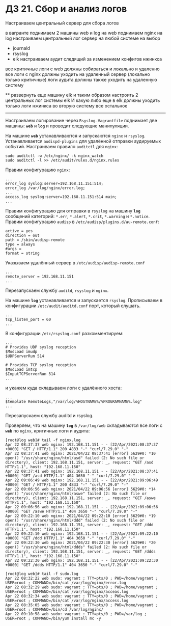 # ДЗ 21. Сбор и анализ логов
Настраиваем центральный сервер для сбора логов

в вагранте поднимаем 2 машины web и log на web поднимаем nginx на log настраиваем центральный лог сервер на любой системе на выбор

* journald
* rsyslog
* elk настраиваем аудит следящий за изменением конфигов нжинкса

все критичные логи с web должны собираться и локально и удаленно все логи с nginx должны уходить на удаленный сервер (локально только критичные) логи аудита должны также уходить на удаленную систему

** развернуть еще машину elk и таким образом настроить 2 центральных лог системы elk И какую либо еще в elk должны уходить только логи нжинкса во вторую систему все остальное

----
Настраиваем логирование через `Rsyslog`.
`Vagrantfile` поднимает две машины: **`web`** и **`log`** и проводит следующие манипуляции.

На машине **`web`** устанавливаются и запускаются `nginx` и `rsyslog`.
Устанавливается `audispd-plugins` для удалённой отправки аудируемых событий.
Настраиваем правило `auditctl` для `nginx`:
```
sudo auditctl -w /etc/nginx/ -k nginx_watch
sudo auditctl -l >> /etc/audit/rules.d/nginx.rules
```
Правим конфигурацию `nginx`:
```
...
error_log syslog:server=192.168.11.151:514;
error_log /var/log/nginx/error.log;
...
access_log syslog:server=192.168.11.151:514 main;
...
```
Правим конфигурацию для отправки в `rsyslog` на машину **`log`** сообщений категорий: `*.err`, `*.alert`, `*.crit`, `*.warning` и `*.notice`.
Правим конфигурацию `audisp` в `/etc/audisp/plugins.d/au-remote.conf`:
```
active = yes
direction = out
path = /sbin/audisp-remote
type = always
#args =
format = string
```
Указываем удалённый сервер в `/etc/audisp/audisp-remote.conf`
```
...
remote_server = 192.168.11.151
...
```
Перезапускаем службу `auditd`, `rsyslog` и `nginx`.

На машине **`log`** устанавливается и запускается `rsyslog`.
Прописываем в конфигурации `/etc/audit/auditd.conf` порт, который слушать.
```
...
tcp_listen_port = 60
...
```
В конфигурации `/etc/rsyslog.conf` разкомментируем:
```
...
# Provides UDP syslog reception
$ModLoad imudp
$UDPServerRun 514

# Provides TCP syslog reception
$ModLoad imtcp
$InputTCPServerRun 514
...
```
и укажем куда складываем логи с удалённого хоста:
```
...
$template RemoteLogs,"/var/log/%HOSTNAME%/%PROGRAMNAME%.log"
...
```
Перезапускаем службу auditd и rsyslog.

Проверяем, что на машину **`log`** в `/var/log/web` складываются все логи с **`web`** по `nginx`, критичные логи и аудита:
```
[root@log web]# tail -f nginx.log
Apr 22 08:37:37 web nginx: 192.168.11.151 - - [22/Apr/2021:08:37:37 +0000] "GET / HTTP/1.1" 200 4833 "-" "curl/7.29.0" "-"
Apr 22 08:37:41 web nginx: 2021/04/22 08:37:41 [error] 5629#0: *10 open() "/usr/share/nginx/html/asd" failed (2: No such file or directory), client: 192.168.11.151, server: _, request: "GET /asd HTTP/1.1", host: "192.168.11.150"
Apr 22 08:37:41 web nginx: 192.168.11.151 - - [22/Apr/2021:08:37:41 +0000] "GET /asd HTTP/1.1" 404 3650 "-" "curl/7.29.0" "-"
Apr 22 09:06:49 web nginx: 192.168.11.151 - - [22/Apr/2021:09:06:49 +0000] "GET / HTTP/1.1" 200 4833 "-" "curl/7.29.0" "-"
Apr 22 09:06:56 web nginx: 2021/04/22 09:06:56 [error] 5629#0: *14 open() "/usr/share/nginx/html/aswe" failed (2: No such file or directory), client: 192.168.11.151, server: _, request: "GET /aswe HTTP/1.1", host: "192.168.11.150"
Apr 22 09:06:56 web nginx: 192.168.11.151 - - [22/Apr/2021:09:06:56 +0000] "GET /aswe HTTP/1.1" 404 3650 "-" "curl/7.29.0" "-"
Apr 22 09:22:10 web nginx: 2021/04/22 09:22:10 [error] 5629#0: *19 open() "/usr/share/nginx/html/ddd" failed (2: No such file or directory), client: 192.168.11.151, server: _, request: "GET /ddd HTTP/1.1", host: "192.168.11.150"
Apr 22 09:22:10 web nginx: 192.168.11.151 - - [22/Apr/2021:09:22:10 +0000] "GET /ddd HTTP/1.1" 404 3650 "-" "curl/7.29.0" "-"
Apr 22 09:22:30 web nginx: 2021/04/22 09:22:30 [error] 5629#0: *20 open() "/usr/share/nginx/html/ddds" failed (2: No such file or directory), client: 192.168.11.151, server: _, request: "GET /ddds HTTP/1.1", host: "192.168.11.150"
Apr 22 09:22:30 web nginx: 192.168.11.151 - - [22/Apr/2021:09:22:30 +0000] "GET /ddds HTTP/1.1" 404 3650 "-" "curl/7.29.0" "-"
```

```
[root@log web]# tail -f sudo.log
Apr 22 08:32:22 web sudo: vagrant : TTY=pts/0 ; PWD=/home/vagrant ; USER=root ; COMMAND=/bin/cat /var/log/nginx/error.log
Apr 22 08:32:29 web sudo: vagrant : TTY=pts/0 ; PWD=/home/vagrant ; USER=root ; COMMAND=/bin/cat /var/log/nginx/acceas.log
Apr 22 08:32:34 web sudo: vagrant : TTY=pts/0 ; PWD=/home/vagrant ; USER=root ; COMMAND=/bin/cat /var/log/nginx/access.log
Apr 22 08:35:05 web sudo: vagrant : TTY=pts/0 ; PWD=/home/vagrant ; USER=root ; COMMAND=/bin/cd /var/log/nginx/
Apr 22 09:10:58 web sudo: vagrant : TTY=pts/0 ; PWD=/var/log ; USER=root ; COMMAND=/bin/yum install mc -y

```